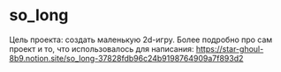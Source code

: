 # so_long
Цель проекта: создать маленькую 2d-игру.
Более подробно про сам проект и то, что использовалось для написания: https://star-ghoul-8b9.notion.site/so_long-37828fdb96c24b9198764909a7f893d2

